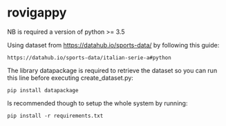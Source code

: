 # rovigappy

NB is required a version of python >= 3.5

Using dataset from https://datahub.io/sports-data/  by following this guide:

    https://datahub.io/sports-data/italian-serie-a#python

The library datapackage is required to retrieve the dataset
so you can run this line before executing create_dataset.py:

    pip install datapackage
    
Is recommended though to setup the whole system by running:

    pip install -r requirements.txt
